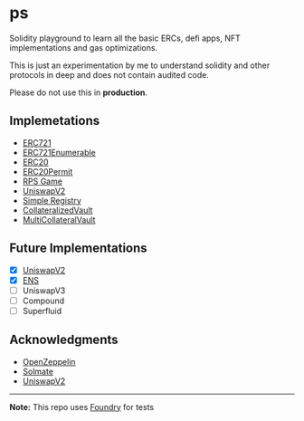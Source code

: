 # ps

Solidity playground to learn all the basic ERCs, defi apps, NFT implementations and gas optimizations.

This is just an experimentation by me to understand solidity and other protocols in deep and does not contain audited code.

Please do not use this in **production**.

## Implemetations

- [ERC721](src/ERC721/ERC721.sol)
- [ERC721Enumerable](src/ERC721/ERC721Enumerable.sol)
- [ERC20](src/ERC20/ERC20.sol)
- [ERC20Permit](src/ERC20/ERC20Permit.sol)
- [RPS Game](https://github.com/dsam82/rps)
- [UniswapV2](https://github.com/dsam82/unifap-v2)
- [Simple Registry](https://github.com/dsam82/sol-tuts/blob/master/src/Registry.sol)
- [CollateralizedVault](https://github.com/dsam82/sol-tuts/blob/master/src/CollateralizedVault.sol)
- [MultiCollateralVault](https://github.com/dsam82/sol-tuts/blob/master/src/MultiCollateralVault.sol)
## Future Implementations

- [x] [UniswapV2](https://github.com/dsam82/unifap-v2)
- [x] [ENS](https://github.com/dsam82/sol-tuts/blob/master/src/Registry.sol)
- [ ] UniswapV3
- [ ] Compound
- [ ] Superfluid

## Acknowledgments

- [OpenZeppelin](https://github.com/OpenZeppelin/openzeppelin-contracts)
- [Solmate](https://github.com/Rari-Capital/solmate)
- [UniswapV2](https://github.com/Uniswap/v2-core)

---

**Note:** This repo uses [Foundry](https://github.com/foundry-rs/foundry) for tests

